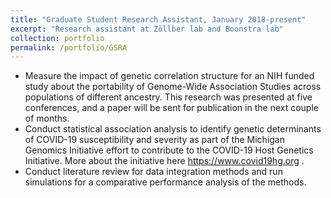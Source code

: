 ```yaml
---
title: "Graduate Student Research Assistant, January 2018-present"
excerpt: "Research assistant at Zöllber lab and Boonstra lab"
collection: portfolio
permalink: /portfolio/GSRA
---
```

* Measure the impact of genetic correlation structure for an NIH funded study about the portability of Genome-Wide Association Studies across populations of different ancestry. This research was presented at five conferences, and a paper will be sent for publication in the next couple of months.
* Conduct statistical association analysis to identify genetic determinants of COVID-19 susceptibility and severity as part of the Michigan Genomics Initiative effort to contribute to the COVID-19 Host Genetics Initiative. More about the initiative here https://www.covid19hg.org .
* Conduct literature review for data integration methods and run simulations for a comparative performance analysis of the methods.
